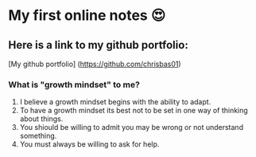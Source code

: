# My first online notes 😍

## Here is a link to my github portfolio: 

[My github portfolio] (https://github.com/chrisbas01)

### What is "growth mindset" to me? 
1. I believe a growth mindset begins with the ability to adapt.
2. To have a growth mindset its best not to be set in one way of thinking about things.
3. You shiould be willing to admit you may be wrong or not understand something.
4. You must always be willing to ask for help.
